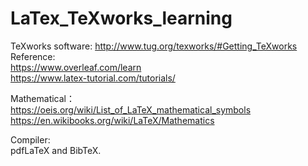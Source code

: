 # LaTex_TeXworks_learning
TeXworks software: http://www.tug.org/texworks/#Getting_TeXworks <br/>
Reference: <br/>
https://www.overleaf.com/learn <br/>
https://www.latex-tutorial.com/tutorials/ <br/>

Mathematical： <br/>
https://oeis.org/wiki/List_of_LaTeX_mathematical_symbols <br/>
https://en.wikibooks.org/wiki/LaTeX/Mathematics

Compiler: <br/>
pdfLaTeX and BibTeX.
